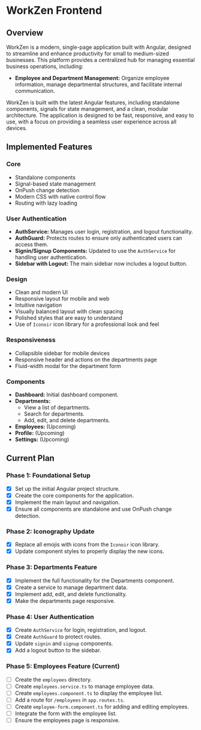 # WorkZen Frontend

## Overview

WorkZen is a modern, single-page application built with Angular, designed to streamline and enhance productivity for small to medium-sized businesses. This platform provides a centralized hub for managing essential business operations, including:

- **Employee and Department Management:** Organize employee information, manage departmental structures, and facilitate internal communication.

WorkZen is built with the latest Angular features, including standalone components, signals for state management, and a clean, modular architecture. The application is designed to be fast, responsive, and easy to use, with a focus on providing a seamless user experience across all devices.

## Implemented Features

### Core
- Standalone components
- Signal-based state management
- OnPush change detection
- Modern CSS with native control flow
- Routing with lazy loading

### User Authentication
- **AuthService:** Manages user login, registration, and logout functionality.
- **AuthGuard:** Protects routes to ensure only authenticated users can access them.
- **Signin/Signup Components:** Updated to use the `AuthService` for handling user authentication.
- **Sidebar with Logout:** The main sidebar now includes a logout button.

### Design
- Clean and modern UI
- Responsive layout for mobile and web
- Intuitive navigation
- Visually balanced layout with clean spacing
- Polished styles that are easy to understand
- Use of `Iconoir` icon library for a professional look and feel

### Responsiveness
- Collapsible sidebar for mobile devices
- Responsive header and actions on the departments page
- Fluid-width modal for the department form

### Components
- **Dashboard:** Initial dashboard component.
- **Departments:**
  - View a list of departments.
  - Search for departments.
  - Add, edit, and delete departments.
- **Employees:** (Upcoming)
- **Profile:** (Upcoming)
- **Settings:** (Upcoming)

## Current Plan

### Phase 1: Foundational Setup

- [x] Set up the initial Angular project structure.
- [x] Create the core components for the application.
- [x] Implement the main layout and navigation.
- [x] Ensure all components are standalone and use OnPush change detection.

### Phase 2: Iconography Update

- [x] Replace all emojis with icons from the `Iconoir` icon library.
- [x] Update component styles to properly display the new icons.

### Phase 3: Departments Feature

- [x] Implement the full functionality for the Departments component.
- [x] Create a service to manage department data.
- [x] Implement add, edit, and delete functionality.
- [x] Make the departments page responsive.

### Phase 4: User Authentication

- [x] Create `AuthService` for login, registration, and logout.
- [x] Create `AuthGuard` to protect routes.
- [x] Update `signin` and `signup` components.
- [x] Add a logout button to the sidebar.

### Phase 5: Employees Feature (Current)

- [ ] Create the `employees` directory.
- [ ] Create `employees.service.ts` to manage employee data.
- [ ] Create `employees.component.ts` to display the employee list.
- [ ] Add a route for `/employees` in `app.routes.ts`.
- [ ] Create `employee-form.component.ts` for adding and editing employees.
- [ ] Integrate the form with the employee list.
- [ ] Ensure the employees page is responsive.
